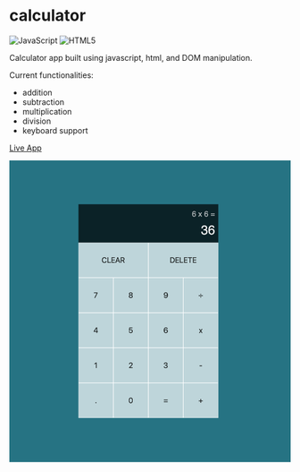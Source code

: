 # calculator
![JavaScript](https://img.shields.io/badge/javascript-%23323330.svg?style=for-the-badge&logo=javascript&logoColor=%23F7DF1E)
![HTML5](https://img.shields.io/badge/html5-%23E34F26.svg?style=for-the-badge&logo=html5&logoColor=white)

Calculator app built using javascript, html, and DOM manipulation.

Current functionalities:<ul>
  <li>addition</li>
  <li>subtraction</li>
  <li>multiplication</li>
  <li>division</li>
  <li>keyboard support</li>
</ul>
<a href="https://jianylei.github.io/calculator/">Live App</a>
<p align = center>
    <img src="demo/demo1.png">
</p>
